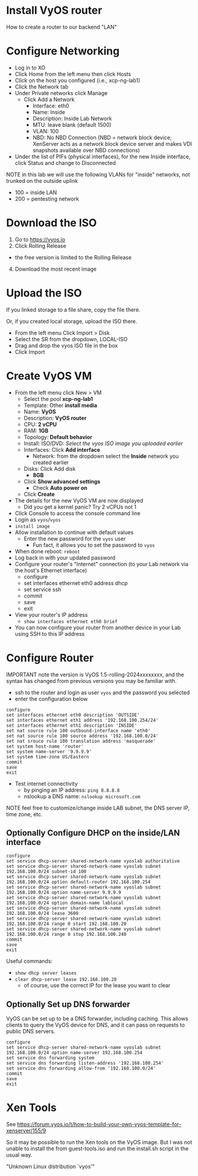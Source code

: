 # Install VyOS router
How to create a router to our backend "LAN"

# Configure Networking
- Log in to XO
- Click Home from the left menu then click Hosts
- Click on the host you configured (i.e., xcp-ng-lab1)
- Click the Network tab
- Under Private networks click Manage
  - Click Add a Network
    - Interface: eth0
    - Name: Inside
    - Description: Inside Lab Network
    - MTU: leave blank (default 1500)
    - VLAN: 100
    - NBD: No NBD Connection (NBD = network block device;  XenServer acts as a network block device server and makes VDI snapshots available over NBD connections)
- Under the list of PIFs (physical interfaces), for the new Inside interface, click Status and change to Disconnected

NOTE in this lab we will use the following VLANs for "inside" networks, not trunked on the outside uplink
- 100 = inside LAN
- 200 = pentesting network

# Download the ISO
1. Go to https://vyos.io
2. Click Rolling Release
  - the free version is limited to the Rolling Release
4. Download the most recent image

# Upload the ISO
If you linked storage to a file share, copy the file there.

Or, if you created local storage, upload the ISO there.
- From the left menu Click Import > Disk
- Select the SR from the dropdown, LOCAL-ISO
- Drag and drop the vyos ISO file in the box
- Click Import

# Create VyOS VM
- From the left menu click New > VM
  - Select the pool **xcp-ng-lab1**
  - Template: Other **install media**
  - Name: **VyOS**
  - Description: **VyOS router**
  - CPU: **2 vCPU**
  - RAM: **1GB**
  - Topology: **Default behavior**
  - Install: ISO/DVD: *Select the vyos ISO image you uploaded earlier*
  - Interfaces: Click **Add interface**
    - Network: from the dropdown select the **Inside** network you created earlier
  - Disks: Click Add disk
    - **8GB**
  - Click **Show advanced settings**
    - Check **Auto power on**
  - Click **Create**
- The details for the new VyOS VM are now displayed
  - Did you get a kernel panic? Try 2 vCPUs not 1
- Click Console to access the console command line
- Login as `vyos`/`vyos`
- `install image`
- Allow installation to continue with default values
  - Enter the new password for the `vyos` user
    - Fun fact, it allows you to set the password to `vyos`
- When done reboot: `reboot`
- Log back in with your updated password
- Configure your router's "Internet" connection (to your Lab network via the host's Ethernet interface)
  - configure
  - set interfaces ethernet eth0 address dhcp
  - set service ssh
  - commit
  - save
  - exit
- View your router's IP address
  - `show interfaces ethernet eth0 brief`
- You can now configure your router from another device in your Lab using SSH to this IP address

# Configure Router
IMPORTANT note the version is VyOS 1.5-rolling-2024xxxxxxxx, and the syntax has changed from previous versions you may be familiar with.
- ssh to the router and login as user `vyos` and the password you selected
- enter the configuration below
```
configure
set interfaces ethernet eth0 description 'OUTSIDE'
set interfaces ethernet eth1 address '192.168.100.254/24'
set interfaces ethernet eth1 description 'INSIDE'
set nat source rule 100 outbound-interface name 'eth0'
set nat source rule 100 source address '192.168.100.0/24'
set nat srouce rule 100 translation address 'masquerade'
set system host-name 'router'
set system name-server '9.9.9.9'
set system time-zone US/Eastern
commit
save
exit
```
- Test internet connectivity
  - by pinging an IP address: `ping 8.8.8.8`
  - nslookup a DNS name: `nslookup microsoft.com`

NOTE feel free to customize/change inside LAB subnet, the DNS server IP, time zone, etc.

## Optionally Configure DHCP on the inside/LAN interface
```
configure
set service dhcp-server shared-network-name vyoslab authoritative
set service dhcp-server shared-network-name vyoslab subnet 192.168.100.0/24 subnet-id 100
set service dhcp-server shared-network-name vyoslab subnet 192.168.100.0/24 option default-router 192.168.100.254
set service dhcp-server shared-network-name vyoslab subnet 192.168.100.0/24 option name-server 9.9.9.9
set service dhcp-server shared-network-name vyoslab subnet 192.168.100.0/24 option domain-name lablocal
set service dhcp-server shared-network-name vyoslab subnet 192.168.100.0/24 lease 3600
set service dhcp-server shared-network-name vyoslab subnet 192.168.100.0/24 range 0 start 192.168.100.20
set service dhcp-server shared-network-name vyoslab subnet 192.168.100.0/24 range 0 stop 192.168.100.240
commit
save
exit
```
Useful commands:
- `show dhcp server leases`
- `clear dhcp-server lease 192.168.100.20`
  - of course, use the correct IP for the lease you want to clear

## Optionally Set up DNS forwarder
VyOS can be set up to be a DNS forwarder, including caching. This allows clients to query the VyOS device for DNS, and it can pass on requests to public DNS servers.

```
configure
set service dhcp-server shared-network-name vyoslab subnet 192.168.100.0/24 option name-server 192.168.100.254
set service dns forwarding system
set service dns forwarding listen-address '192.168.100.254'
set service dns forwarding allow-from '192.168.100.0/24'
commit
save
exit
```

# Xen Tools
See https://forum.vyos.io/t/how-to-build-your-own-vyos-template-for-xenserver/155/9

So it may be possible to run the Xen tools on the VyOS image. But I was not unable to install the from guest-tools.iso and run the install.sh script in the usual way.

"Unknown Linux distribution `vyos'"

